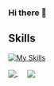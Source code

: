 ### Hi there 👋


## Skills
[![My Skills](https://skillicons.dev/icons?i=css,html,js,bootstrap,jquery,sass,vue,codepen,git,github,latex,ps,py,vscode)](https://skillicons.dev)

<a href="https://github.com/anuraghazra/github-readme-stats">
  <img align="center" src="https://github-readme-stats.vercel.app/api?username=SoyUnaGalleta&hide=stars&count_private=true&show_icons=true&theme=radical" />
</a>
&emsp;
<a href="https://github.com/anuraghazra/github-readme-stats">
  <img align="center" src="https://github-readme-stats.vercel.app/api/top-langs/?username=SoyUnaGalleta&theme=radical&layout=compact" />
</a>

<!--
**SoyUnaGalleta/SoyUnaGalleta** is a ✨ _special_ ✨ repository because its `README.md` (this file) appears on your GitHub profile.

Here are some ideas to get you started:

- 🔭 I’m currently working on ...
- 🌱 I’m currently learning ...
- 👯 I’m looking to collaborate on ...
- 🤔 I’m looking for help with ...
- 💬 Ask me about ...
- 📫 How to reach me: ...
- 😄 Pronouns: ...
- ⚡ Fun fact: ...
-->
